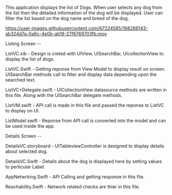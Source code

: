 This application displays the list of Dogs. When user selects any dog from the list then the detailed information of the dog will be displayed. User can filter the list based on the dog name and breed of the dog.



https://user-images.githubusercontent.com/67224585/168266143-ab324d7a-0a6c-4e0b-ab19-27f6769703fb.mov



Listing Screen --

ListVC.xib - Design is creted with UIView, UISearchBar, UIcollectionView to display the list of dogs.

ListVC.Swift -  Getting reponse from View Model to display result on screen. UISearchBar methods call to filter and display data depending upon the searched text.

ListVC+Delegate.swift - UICollectionView datasource methods are written in this file. Along with the UISearchBar delegate methods.

ListVM.swift - API call is made in this file and passed the reponse to ListVC to display on UI.

ListModel.swift - Reponse from API call is converted into the model and can be used inside the app.



Details Screen --

DetailsVC.storyboard - UITableviewController is designed to display details about selected dog.

DetailsVC.Swift - Details about the dog is displayed here by setting values to perticular Label.



AppNetwrking.Swift - API Calling and getting response in this file.

Reachability.Swift - Network related checks are thier in this file.
